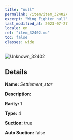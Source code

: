 ```yaml
---
title: "null"
permalink: /item/item_32402/
excerpt: "Wing Fighter null"
last_modified_at: 2023-07-27
locale: en
ref: "item_32402.md"
toc: false
classes: wide
---
```



 ![Unknown_32402](/images/item/Settlement_star_p.png)



## Details

 **Name:** *Settlement_star* 

 **Description:** 

 **Rarity:** 1 

 **Type:** 4 

 **Suction:** true 

 **Auto Suction:** false 


